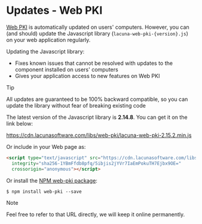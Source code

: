 ﻿# Updates - Web PKI

[Web PKI](index.md) is automatically updated on users' computers. However, you can (and should) update the Javascript library
(`lacuna-web-pki-{version}.js`) on your web application regularly.

Updating the Javascript library:

* Fixes known issues that cannot be resolved with updates to the component installed on users' computers
* Gives your application access to new features on Web PKI

> [!TIP]
> All updates are guaranteed to be 100% backward compatible, so you can update the library without fear of breaking existing code

The latest version of the Javascript library is **2.14.8**. You can get it on the link below:

https://cdn.lacunasoftware.com/libs/web-pki/lacuna-web-pki-2.15.2.min.js

Or include in your Web page as:
```html
<script type="text/javascript" src="https://cdn.lacunasoftware.com/libs/web-pki/lacuna-web-pki-2.15.2.min.js"
  integrity="sha256-1YBmFfdb8pfq/5ibjis2jYVr7IaEmPokuTH7Ejbx9OE="
  crossorigin="anonymous"></script>
```

Or install the [NPM web-pki package](https://www.npmjs.com/package/web-pki):

```
$ npm install web-pki --save
```

> [!NOTE]
> Feel free to refer to that URL directly, we will keep it online permanently.
